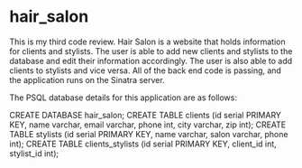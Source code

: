 # hair_salon 

This is my third code review. Hair Salon is a website that holds information for clients and stylists.
The user is able to add new clients and stylists to the database and edit their information accordingly.
The user is also able to add clients to stylists and vice versa. 
All of the back end code is passing, and the application runs on the Sinatra server. 

The PSQL database details for this application are as follows:

CREATE DATABASE hair_salon;
CREATE TABLE clients (id serial PRIMARY KEY, name varchar, email varchar, phone int, city varchar, zip int);
CREATE TABLE stylists (id serial PRIMARY KEY, name varchar, salon varchar, phone int);
CREATE TABLE clients_stylists (id serial PRIMARY KEY, client_id int, stylist_id int);






